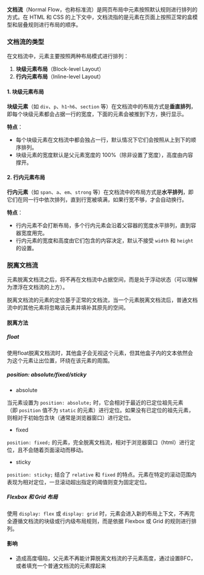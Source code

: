 **文档流**（Normal Flow，也称标准流）是网页布局中元素按照默认规则进行排列的方式。在 HTML 和 CSS 的上下文中，文档流指的是元素在页面上按照正常的盒模型和层叠规则进行布局的顺序。

### **文档流的类型**

在文档流中，元素主要按照两种布局模式进行排列：

1. **块级元素布局**（Block-level Layout）
2. **行内元素布局**（Inline-level Layout）

#### **1. 块级元素布局**

**块级元素**（如 `div`、`p`、`h1`-`h6`、`section` 等）在文档流中的布局方式是**垂直排列**，即每个块级元素都会占据一行的宽度，下面的元素会被推到下方，换行显示。

**特点**：

- 每个块级元素在文档流中都会独占一行，默认情况下它们会按照从上到下的顺序排列。
- 块级元素的宽度默认是父元素宽度的 100%（除非设置了宽度），高度由内容撑开。

#### **2. 行内元素布局**

**行内元素**（如 `span`、`a`、`em`、`strong` 等）在文档流中的布局方式是**水平排列**，即它们在同一行中依次排列，直到行宽被填满，如果行宽不够，才会自动换行。

**特点**：

- 行内元素不会打断布局，多个行内元素会沿着父容器的宽度水平排列，直到容器宽度用完。
- 行内元素的宽度和高度由它们包含的内容决定，默认不接受 `width` 和 `height` 的设置。

### **脱离文档流**

元素脱离文档流之后，将不再在文档流中占据空间，而是处于浮动状态（可以理解为漂浮在文档流的上方）。

脱离文档流的元素的定位基于正常的文档流，当一个元素脱离文档流后，普通文档流中的其他元素将忽略该元素并填补其原先的空间。

#### 脱离方法

##### float

使用float脱离文档流时，其他盒子会无视这个元素，但其他盒子内的文本依然会为这个元素让出位置，环绕在该元素的周围。

##### position: absolute/fixed/sticky

- absolute

当元素设置为 `position: absolute;` 时，它会相对于最近的已定位祖先元素（即 `position` 值不为 `static` 的元素）进行定位。如果没有已定位的祖先元素，则相对于初始包含块（通常是浏览器窗口）进行定位。

- fixed

`position: fixed;` 的元素，完全脱离文档流，相对于浏览器窗口（html）进行定位，且不会随着页面滚动而移动。

- sticky

`position: sticky;` 结合了 `relative` 和 `fixed` 的特点。元素在特定的滚动范围内表现为相对定位，一旦滚动超出指定的阈值则变为固定定位。

##### Flexbox 和 Grid 布局

使用 `display: flex` 或 `display: grid` 时，元素会进入新的布局上下文，不再完全遵循文档流的块级或行内级布局规则，而是依据 Flexbox 或 Grid 的规则进行排列。

#### 影响

- 造成高度塌陷，父元素不再能计算脱离文档流的子元素高度，通过设置BFC，或者填充一个普通文档流的元素撑起来

